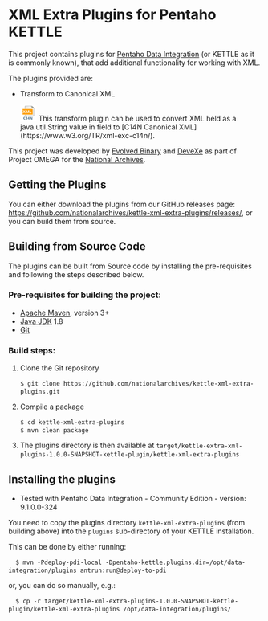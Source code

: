# XML Extra Plugins for Pentaho KETTLE

This project contains plugins for [Pentaho Data Integration](https://github.com/pentaho/pentaho-kettle) (or KETTLE as it
is commonly known), that add additional functionality for working with XML.

The plugins provided are:

* Transform to Canonical XML

    <img alt="Create Jena Model Icon" src="https://raw.githubusercontent.com/nationalarchives/kettle-xml-extra-plugins/main/src/main/resources/CanonicalStep.svg" width="32"/>
    This transform plugin can be used to convert XML held as a java.util.String value in field to [C14N Canonical XML](https://www.w3.org/TR/xml-exc-c14n/).

This project was developed by [Evolved Binary](https://evolvedbinary.com) and [DeveXe](https://devexe.co.uk) as part of
Project OMEGA for the [National Archives](https://nationalarchives.gov.uk).

## Getting the Plugins

You can either download the plugins from our GitHub releases
page: https://github.com/nationalarchives/kettle-xml-extra-plugins/releases/, or you can build them from source.

## Building from Source Code

The plugins can be built from Source code by installing the pre-requisites and following the steps described below.

### Pre-requisites for building the project:

* [Apache Maven](https://maven.apache.org/), version 3+
* [Java JDK](https://adoptopenjdk.net/) 1.8
* [Git](https://git-scm.com)

### Build steps:

1. Clone the Git repository
    ```
    $ git clone https://github.com/nationalarchives/kettle-xml-extra-plugins.git
    ```

2. Compile a package
    ```
    $ cd kettle-xml-extra-plugins
    $ mvn clean package
    ```

3. The plugins directory is then available
   at `target/kettle-extra-xml-plugins-1.0.0-SNAPSHOT-kettle-plugin/kettle-xml-extra-plugins`

## Installing the plugins

* Tested with Pentaho Data Integration - Community Edition - version: 9.1.0.0-324

You need to copy the plugins directory `kettle-xml-extra-plugins` (from building above) into the `plugins` sub-directory
of your KETTLE installation.

This can be done by either running:

```
  $ mvn -Pdeploy-pdi-local -Dpentaho-kettle.plugins.dir=/opt/data-integration/plugins antrun:run@deploy-to-pdi
```

or, you can do so manually, e.g.:

```
  $ cp -r target/kettle-xml-extra-plugins-1.0.0-SNAPSHOT-kettle-plugin/kettle-xml-extra-plugins /opt/data-integration/plugins/
```